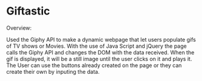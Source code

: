 # Giftastic

Overview:

Used the Giphy API to make a dynamic webpage that let users populate gifs of TV shows or Movies. With the use of Java Script and jQuery the page calls the Giphy API and changes the DOM with the data received. When the gif is displayed, it will be a still image until the user clicks on it and plays it. The User can use the buttons already created on the page or they can create their own by inputing the data.


